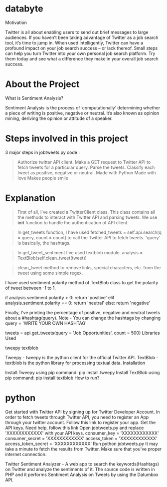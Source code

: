 # databyte

Motivation

Twitter is all about enabling users to send out brief messages to large audiences. If you haven’t been taking advantage of Twitter as a job search tool, it’s time to jump in. When used intelligently, Twitter can have a profound impact on your job search success – or lack thereof. Small steps can help you turn Twitter into your own personal job search platform. Try them today and see what a difference they make in your overall job search success.

# About the Project

What is Sentiment Analysis?

Sentiment Analysis is the process of ‘computationally’ determining whether a piece of writing is positive, negative or neutral. It’s also known as opinion mining, deriving the opinion or attitude of a speaker.

# Steps involved in this project

3 major steps in jobtweets.py code :

>Authorize twitter API client.
>Make a GET request to Twitter API to fetch tweets for a particular query.
>Parse the tweets. Classify each tweet as positive, negative or neutral.
Made with Python Made with love Makes people smile

# Explanation

> First of all, I've created a TwitterClient class. This class contains all the methods to interact with Twitter API and parsing tweets. We use __init__ function to handle the authentication of API client.

> In get_tweets function, I have used fetched_tweets = self.api.search(q = query, count = count) to call the Twitter API to fetch tweets. 'query' is basically, the hashtags.

> In get_tweet_sentiment I've used textblob module. analysis = TextBlob(self.clean_tweet(tweet))

> clean_tweet method to remove links, special characters, etc. from the tweet using some simple regex.

I have used sentiment.polarity method of TextBlob class to get the polarity of tweet between -1 to 1.

if analysis.sentiment.polarity > 0:
       return 'positive'
elif analysis.sentiment.polarity == 0:
       return 'neutral'
else:
       return 'negative'
       
Finally, I've printing the percentage of positive, negative and neutral tweets about a #hashtag(query).
Note - You can change the hashtags by changing query = 'WRITE YOUR OWN HASHTAG'

tweets = api.get_tweets(query = 'Job Opportunities', count = 500)
Libraries Used

tweepy textblob

Tweepy - tweepy is the python client for the official Twitter API.
TextBlob - textblob is the python library for processing textual data.
Installation

Install Tweepy using pip command: pip install tweepy
Install TextBlob using pip command: pip install textblob
How to run?

# python

Get started with Twitter API by signing up for Twitter Developer Account.
In order to fetch tweets through Twitter API, you need to register an App through your twitter account.
Follow this link to register your app.
Get the API keys. Need help, follow this link
Open jobtweets.py and replace 'XXXXXXXXXXXX' with your API keys.
        consumer_key = 'XXXXXXXXXXXX'
        consumer_secret = 'XXXXXXXXXXXX'
        access_token = 'XXXXXXXXXXXX'
        access_token_secret = 'XXXXXXXXXXXX'
Run python jobtweets.py
It may take a minute to fetch the results from Twitter. Make sure that you've proper internet connection.



Twitter Sentiment Analyzer - A web app to search the keywords(Hashtags) on Twitter and analyze the sentiments of it. The source code is written in PHP and it performs Sentiment Analysis on Tweets by using the Datumbox API.
